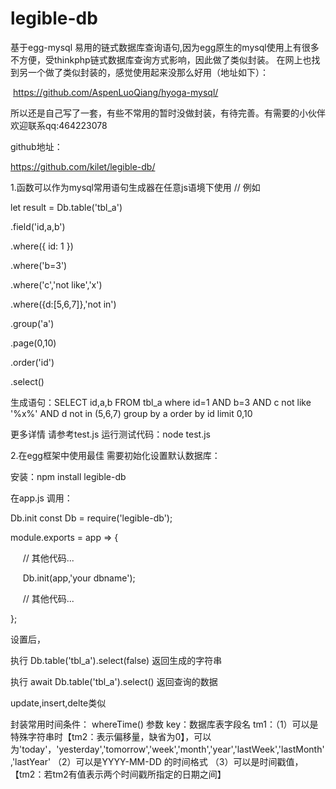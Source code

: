 # legible-db
基于egg-mysql 易用的链式数据库查询语句,因为egg原生的mysql使用上有很多不方便，受thinkphp链式数据库查询方式影响，因此做了类似封装。 在网上也找到另一个做了类似封装的，感觉使用起来没那么好用（地址如下）：

 https://github.com/AspenLuoQiang/hyoga-mysql/



所以还是自己写了一套，有些不常用的暂时没做封装，有待完善。有需要的小伙伴欢迎联系qq:464223078

github地址：

https://github.com/kilet/legible-db/

1.函数可以作为mysql常用语句生成器在任意js语境下使用 // 例如 

let result = Db.table('tbl_a') 

.field('id,a,b') 

.where({ id: 1 })

.where('b=3')

.where('c','not like','x')

.where({d:[5,6,7]},'not in')

.group('a') 

.page(0,10) 

.order('id') 

.select()

生成语句：SELECT id,a,b FROM tbl_a where id=1 AND b=3 AND c not like '%x%' AND d not in (5,6,7) group by a order by id limit 0,10

更多详情 请参考test.js 运行测试代码：node test.js

2.在egg框架中使用最佳 需要初始化设置默认数据库：

安装：npm install legible-db

在app.js 调用：

Db.init const Db = require('legible-db'); 

module.exports = app => {

     // 其他代码... 

     Db.init(app,'your dbname');

     // 其他代码... 

}; 

设置后， 

执行 Db.table('tbl_a').select(false) 返回生成的字符串 

执行 await Db.table('tbl_a').select() 返回查询的数据 

update,insert,delte类似

封装常用时间条件：
whereTime()
参数
key：数据库表字段名
tm1：（1）可以是特殊字符串时【tm2：表示偏移量，缺省为0】，可以为'today'，'yesterday','tomorrow','week','month','year','lastWeek','lastMonth','lastYear'
	 （2）可以是YYYY-MM-DD 的时间格式
	 （3）可以是时间戳值，【tm2：若tm2有值表示两个时间戳所指定的日期之间】
